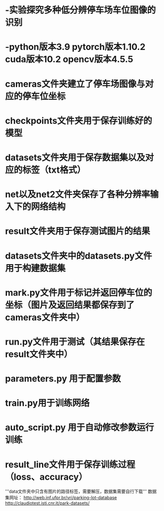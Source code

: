 # -实验探究多种低分辨停车场车位图像的识别
# -python版本3.9  pytorch版本1.10.2   cuda版本10.2   opencv版本4.5.5
# cameras文件夹建立了停车场图像与对应的停车位坐标
# checkpoints文件夹用于保存训练好的模型
# datasets文件夹用于保存数据集以及对应的标签（txt格式）
# net以及net2文件夹保存了各种分辨率输入下的网络结构
# result文件夹用于保存测试图片的结果
# datasets文件夹中的datasets.py文件用于构建数据集
# mark.py文件用于标记并返回停车位的坐标（图片及返回结果都保存到了cameras文件夹中）
# run.py文件用于测试（其结果保存在result文件夹中）
# parameters.py 用于配置参数
# train.py用于训练网络
# auto_script.py 用于自动修改参数运行训练
# result_line文件用于保存训练过程（loss、accuracy）
'''data文件夹中只含有图片的路径标签，需要解压，数据集需要自行下载'''
数据集网址：
http://web.inf.ufpr.br/vri/parking-lot-database
http://claudiotest.isti.cnr.it/park-datasets/
